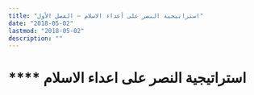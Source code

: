 ```yaml
---
title: "استراتيجية النصر على أعداء الاسلام – الفصل الأول"
date: "2018-05-02"
lastmod: "2018-05-02"
description: ""
---
```

# **** **استراتيجية النصر** على اعداء الاسلام

###